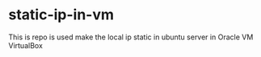 # static-ip-in-vm
This is repo is used make the local ip  static in ubuntu server in Oracle VM VirtualBox
